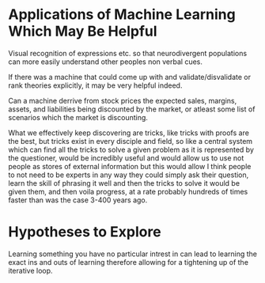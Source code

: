 # Applications of Machine Learning Which May Be Helpful 

Visual recognition of expressions etc. so that neurodivergent populations can more easily understand other peoples non verbal cues.

If there was a machine that could come up with and validate/disvalidate or rank theories explicitly, it may be very helpful indeed.

Can a machine derrive from stock prices the expected sales, margins, assets, and liabilities being discounted by the market, or atleast some list of scenarios which the market is discounting.

What we effectively keep discovering are tricks, like tricks with proofs are the best, but tricks exist in every disciple and field, so like a central system which can find all the tricks to solve a given problem as it is represented by the questioner, would be incredibly useful and would allow us to use not people as stores of external information but this would allow I think people to not need to be experts in any way they could simply ask their question, learn the skill of phrasing it well and then the tricks to solve it would be given them, and then voila progress, at a rate probably hundreds of times faster than was the case 3-400 years ago.

# Hypotheses to Explore 

Learning something you have no particular intrest in can lead to learning the exact ins and outs of learning therefore allowing for a tightening up of the iterative loop.
